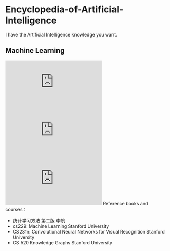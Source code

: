 # Encyclopedia-of-Artificial-Intelligence
I have the Artificial Intelligence knowledge you want. 	 
## Machine Learning
![统计学习方法概论](https://github.com/WenkeHuang/Encyclopedia-of-Artificial-Intelligence/blob/master/Machine%20Learning/%E7%BB%9F%E8%AE%A1%E5%AD%A6%E4%B9%A0%E6%96%B9%E6%B3%95%E6%A6%82%E8%AE%BA.md)
![感知器](https://github.com/WenkeHuang/Encyclopedia-of-Artificial-Intelligence/blob/master/Machine%20Learning/%E6%84%9F%E7%9F%A5%E5%99%A8.md)
![k近邻法](https://github.com/WenkeHuang/Encyclopedia-of-Artificial-Intelligence/blob/master/Machine%20Learning/k%E8%BF%91%E9%82%BB%E6%B3%95.md)
Reference books and courses：
- 统计学习方法 第二版 李航
- cs229: Machine Learning Stanford University
- CS231n: Convolutional Neural Networks for Visual Recognition Stanford University
- CS 520 Knowledge Graphs Stanford University
